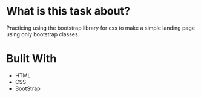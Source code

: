 # What is this task about?

Practicing using the bootstrap library for css to make a simple landing page using only bootstrap classes.

# Bulit With

- HTML
- CSS
- BootStrap
